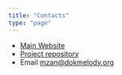 ```yaml
---
title: "Contacts"
type: "page"
---
```


- [Main Website](https://www.dokmelody.org)
- [Project repository](https://github.com/dokmelody/scratch)
- Email [mzan@dokmelody.org](mailto:mzan@dokmelody.org)

